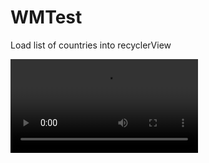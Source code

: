 # WMTest

Load list of countries into recyclerView

![Demo](https://user-images.githubusercontent.com/9315393/208542420-fab5abd2-8081-46ef-955d-f511a9a2fc14.webm)
